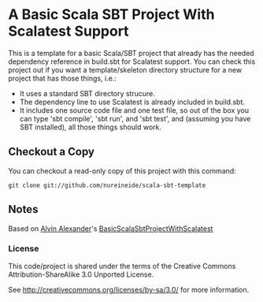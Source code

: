 # A Basic Scala SBT Project With Scalatest Support

This is a template for a basic Scala/SBT project that already has the needed
dependency reference in build.sbt for Scalatest support. You can check this
project out if you want a template/skeleton directory structure for a new
project that has those things, i.e.:

* It uses a standard SBT directory strucure.
* The dependency line to use Scalatest is already included in build.sbt.
* It includes one source code file and one test file, so out of the box you can
  type 'sbt compile', 'sbt run', and 'sbt test', and (assuming you have SBT
  installed), all those things should work.

## Checkout a Copy

You can checkout a read-only copy of this project with this command:

```
git clone git://github.com/nureineide/scala-sbt-template
```

## Notes

Based on [Alvin Alexander](http://devdaily.com)'s
[BasicScalaSbtProjectWithScalatest](https://github.com/alvinj/BasicScalaSbtProjectWithScalatest)

### License

This code/project is shared under the terms of the Creative Commons
Attribution-ShareAlike 3.0 Unported License.

See http://creativecommons.org/licenses/by-sa/3.0/ for more information.
